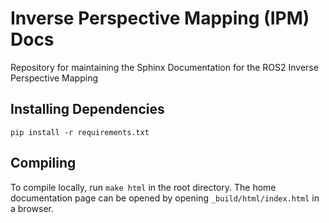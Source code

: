# Inverse Perspective Mapping (IPM) Docs

Repository for maintaining the Sphinx Documentation for the ROS2 Inverse Perspective Mapping

## Installing Dependencies
`pip install -r requirements.txt`

## Compiling
To compile locally, run `make html` in the root directory. 
The home documentation page can be opened by opening `_build/html/index.html` in a browser.
